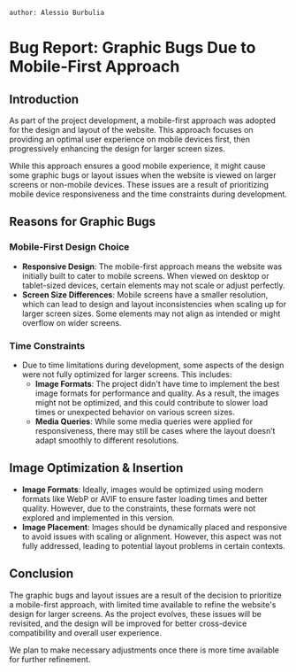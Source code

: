 `author: Alessio Burbulia`

# Bug Report: Graphic Bugs Due to Mobile-First Approach

## Introduction

As part of the project development, a mobile-first approach was adopted for the design and layout of the website. This approach focuses on providing an optimal user experience on mobile devices first, then progressively enhancing the design for larger screen sizes.

While this approach ensures a good mobile experience, it might cause some graphic bugs or layout issues when the website is viewed on larger screens or non-mobile devices. These issues are a result of prioritizing mobile device responsiveness and the time constraints during development.

## Reasons for Graphic Bugs

### Mobile-First Design Choice

- **Responsive Design**: The mobile-first approach means the website was initially built to cater to mobile screens. When viewed on desktop or tablet-sized devices, certain elements may not scale or adjust perfectly.
- **Screen Size Differences**: Mobile screens have a smaller resolution, which can lead to design and layout inconsistencies when scaling up for larger screen sizes. Some elements may not align as intended or might overflow on wider screens.

### Time Constraints

- Due to time limitations during development, some aspects of the design were not fully optimized for larger screens. This includes:
  - **Image Formats**: The project didn't have time to implement the best image formats for performance and quality. As a result, the images might not be optimized, and this could contribute to slower load times or unexpected behavior on various screen sizes.
  - **Media Queries**: While some media queries were applied for responsiveness, there may still be cases where the layout doesn’t adapt smoothly to different resolutions.

## Image Optimization & Insertion

- **Image Formats**: Ideally, images would be optimized using modern formats like WebP or AVIF to ensure faster loading times and better quality. However, due to the constraints, these formats were not explored and implemented in this version.
- **Image Placement**: Images should be dynamically placed and responsive to avoid issues with scaling or alignment. However, this aspect was not fully addressed, leading to potential layout problems in certain contexts.

## Conclusion

The graphic bugs and layout issues are a result of the decision to prioritize a mobile-first approach, with limited time available to refine the website's design for larger screens. As the project evolves, these issues will be revisited, and the design will be improved for better cross-device compatibility and overall user experience.

We plan to make necessary adjustments once there is more time available for further refinement.